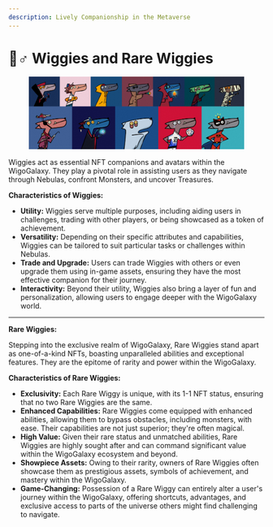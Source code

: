 ```yaml
---
description: Lively Companionship in the Metaverse
---
```


# 🧙♂ Wiggies and Rare Wiggies

<figure><img src="../.gitbook/assets/Wiggies.jpeg" alt=""><figcaption></figcaption></figure>

Wiggies act as essential NFT companions and avatars within the WigoGalaxy. They play a pivotal role in assisting users as they navigate through Nebulas, confront Monsters, and uncover Treasures.

**Characteristics of Wiggies:**

* **Utility:** Wiggies serve multiple purposes, including aiding users in challenges, trading with other players, or being showcased as a token of achievement.
* **Versatility:** Depending on their specific attributes and capabilities, Wiggies can be tailored to suit particular tasks or challenges within Nebulas.
* **Trade and Upgrade:** Users can trade Wiggies with others or even upgrade them using in-game assets, ensuring they have the most effective companion for their journey.
* **Interactivity:** Beyond their utility, Wiggies also bring a layer of fun and personalization, allowing users to engage deeper with the WigoGalaxy world.

***

**Rare Wiggies:**

Stepping into the exclusive realm of WigoGalaxy, Rare Wiggies stand apart as one-of-a-kind NFTs, boasting unparalleled abilities and exceptional features. They are the epitome of rarity and power within the WigoGalaxy.

**Characteristics of Rare Wiggies:**

* **Exclusivity:** Each Rare Wiggy is unique, with its 1-1 NFT status, ensuring that no two Rare Wiggies are the same.
* **Enhanced Capabilities:** Rare Wiggies come equipped with enhanced abilities, allowing them to bypass obstacles, including monsters, with ease. Their capabilities are not just superior; they're often magical.
* **High Value:** Given their rare status and unmatched abilities, Rare Wiggies are highly sought after and can command significant value within the WigoGalaxy ecosystem and beyond.
* **Showpiece Assets:** Owing to their rarity, owners of Rare Wiggies often showcase them as prestigious assets, symbols of achievement, and mastery within the WigoGalaxy.
* **Game-Changing:** Possession of a Rare Wiggy can entirely alter a user's journey within the WigoGalaxy, offering shortcuts, advantages, and exclusive access to parts of the universe others might find challenging to navigate.
